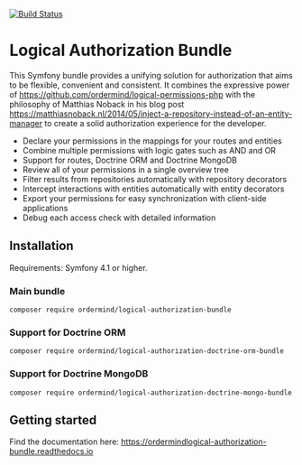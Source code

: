 [![Build Status](https://travis-ci.org/ordermind/symfony-logical-authorization-bundle.svg?branch=master)](https://travis-ci.org/ordermind/symfony-logical-authorization-bundle)

# Logical Authorization Bundle

This Symfony bundle provides a unifying solution for authorization that aims to be flexible, convenient and consistent. It combines the expressive power of https://github.com/ordermind/logical-permissions-php with the philosophy of Matthias Noback in his blog post https://matthiasnoback.nl/2014/05/inject-a-repository-instead-of-an-entity-manager to create a solid authorization experience for the developer.

- Declare your permissions in the mappings for your routes and entities
- Combine multiple permissions with logic gates such as AND and OR
- Support for routes, Doctrine ORM and Doctrine MongoDB
- Review all of your permissions in a single overview tree
- Filter results from repositories automatically with repository decorators
- Intercept interactions with entities automatically with entity decorators
- Export your permissions for easy synchronization with client-side applications
- Debug each access check with detailed information

## Installation

Requirements: Symfony 4.1 or higher.

### Main bundle

```
composer require ordermind/logical-authorization-bundle
```

### Support for Doctrine ORM

```
composer require ordermind/logical-authorization-doctrine-orm-bundle
```

### Support for Doctrine MongoDB

```
composer require ordermind/logical-authorization-doctrine-mongo-bundle
```

## Getting started

Find the documentation here: https://ordermindlogical-authorization-bundle.readthedocs.io
